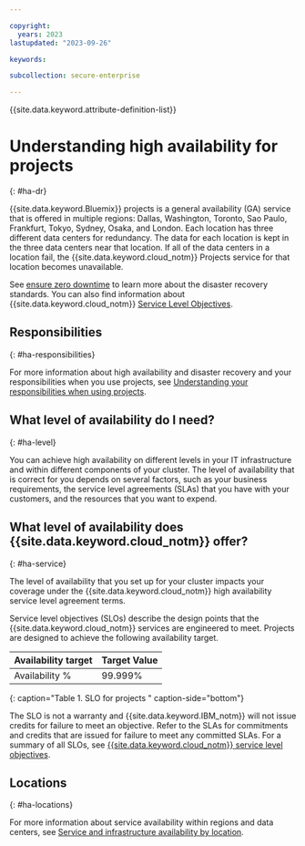 ```yaml
---

copyright:
  years: 2023
lastupdated: "2023-09-26"

keywords:

subcollection: secure-enterprise

---
```


{{site.data.keyword.attribute-definition-list}}

# Understanding high availability for projects
{: #ha-dr}

{{site.data.keyword.Bluemix}} projects is a general availability (GA) service that is offered in multiple regions: Dallas, Washington, Toronto, Sao Paulo, Frankfurt, Tokyo, Sydney, Osaka, and London. Each location has three different data centers for redundancy. The data for each location is kept in the three data centers near that location. If all of the data centers in a location fail, the {{site.data.keyword.cloud_notm}} Projects service for that location becomes unavailable.

See [ensure zero downtime](/docs/overview?topic=overview-zero-downtime#zero-downtime) to learn more about the disaster recovery standards. You can also find information about {{site.data.keyword.cloud_notm}} [Service Level Objectives](/docs/overview?topic=overview-slo).

## Responsibilities
{: #ha-responsibilities}

For more information about high availability and disaster recovery and your responsibilities when you use projects, see [Understanding your responsibilities when using projects](/docs/secure-enterprise?topic=secure-enterprise-responsibilities-projects).

## What level of availability do I need?
{: #ha-level}

You can achieve high availability on different levels in your IT infrastructure and within different components of your cluster. The level of availability that is correct for you depends on several factors, such as your business requirements, the service level agreements (SLAs) that you have with your customers, and the resources that you want to expend.

## What level of availability does {{site.data.keyword.cloud_notm}} offer?
{: #ha-service}

The level of availability that you set up for your cluster impacts your coverage under the {{site.data.keyword.cloud_notm}} high availability service level agreement terms.

Service level objectives (SLOs) describe the design points that the {{site.data.keyword.cloud_notm}} services are engineered to meet. Projects are designed to achieve the following availability target.

| Availability target | Target Value   |
|---|---|
|  Availability % | 99.999% |
{: caption="Table 1. SLO for projects " caption-side="bottom"}

The SLO is not a warranty and {{site.data.keyword.IBM_notm}} will not issue credits for failure to meet an objective. Refer to the SLAs for commitments and credits that are issued for failure to meet any committed SLAs. For a summary of all SLOs, see [{{site.data.keyword.cloud_notm}} service level objectives](/docs/overview?topic=overview-slo).


## Locations
{: #ha-locations}

For more information about service availability within regions and data centers, see [Service and infrastructure availability by location](/docs/overview?topic=overview-services_region).
